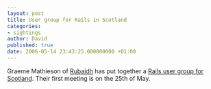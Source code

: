 ```yaml
---
layout: post
title: User group for Rails in Scotland
categories:
- sightings
author: David
published: true
date: 2006-05-14 23:43:25.000000000 +01:00
---
```

<p>Graeme Mathieson of <a href="http://www.rubaidh.com/">Rubaidh</a> has put together a <a href="http://woss.name/2006/05/11/scottish-ruby-user-group/">Rails user group for Scotland</a>. Their first meeting is on the 25th of May.</p>